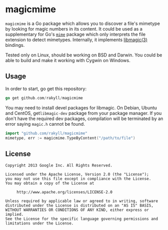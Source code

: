 # magicmime

`magicmime` is a Go package which allows you to discover a file's mimetype by looking for magic numbers in its content. It could be used as a supplementary for Go's [`mime`](http://golang.org/pkg/mime/) package which only interprets the file extension to detect mimetypes. Internally, it implements [libmagic(3)](http://linux.die.net/man/3/libmagic) bindings.

Tested only on Linux, should be working on BSD and Darwin. You could be able to build and make it working with Cygwin on Windows.

## Usage
In order to start, go get this repository:
~~~ go
go get github.com/rakyll/magicmime
~~~
You may need to install devel packages for libmagic. On Debian, Ubuntu and CentOS, get`libmagic-dev` package from your package manager. If you don't have the required dev packages, compilation will be terminated by an error saying `magic.h` cannot be found.

~~~ go
import "github.com/rakyll/magicmime"
mimetype, err := magicmime.TypeByContent("/path/to/file")
~~~
    
## License
    Copyright 2013 Google Inc. All Rights Reserved.
    
    Licensed under the Apache License, Version 2.0 (the "License");
    you may not use this file except in compliance with the License.
    You may obtain a copy of the License at
    
         http://www.apache.org/licenses/LICENSE-2.0
    
    Unless required by applicable law or agreed to in writing, software
    distributed under the License is distributed on an "AS IS" BASIS,
    WITHOUT WARRANTIES OR CONDITIONS OF ANY KIND, either express or implied.
    See the License for the specific language governing permissions and
    limitations under the License.
